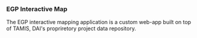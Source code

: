 ### EGP Interactive Map
The EGP interactive mapping application is a custom web-app built on top of TAMIS, DAI's propriretory project data repository. 
